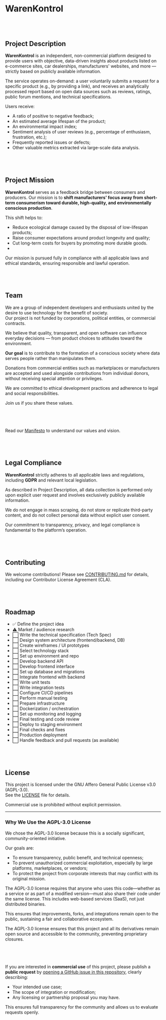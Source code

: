 # WarenKontrol
## &nbsp;

## Project Description

**WarenKontrol** is an independent, non-commercial platform designed to provide users with objective, data-driven insights about products listed on e-commerce sites, car dealerships, manufacturers' websites, and more — strictly based on publicly available information.

The service operates on-demand: a user voluntarily submits a request for a specific product (e.g., by providing a link), and receives an analytically processed report based on open data sources such as reviews, ratings, public forum mentions, and technical specifications.

Users receive:

* A ratio of positive to negative feedback;
* An estimated average lifespan of the product;
* An environmental impact index;
* Sentiment analysis of user reviews (e.g., percentage of enthusiasm, frustration, etc.);
* Frequently reported issues or defects;
* Other valuable metrics extracted via large-scale data analysis.

## &nbsp;

## Project Mission

**WarenKontrol** serves as a feedback bridge between consumers and producers.
Our mission is to **shift manufacturers' focus away from short-term consumerism toward durable, high-quality, and environmentally conscious production**.

This shift helps to:

* Reduce ecological damage caused by the disposal of low-lifespan products;
* Raise consumer expectations around product longevity and quality;
* Cut long-term costs for buyers by promoting more durable goods.
* 
Our mission is pursued fully in compliance with all applicable laws and ethical standards, ensuring responsible and lawful operation.

## &nbsp;

## Team

We are a group of independent developers and enthusiasts united by the desire to use technology for the benefit of society.  
Our project is not funded by corporations, political entities, or commercial contracts.

We believe that quality, transparent, and open software can influence everyday decisions — from product choices to attitudes toward the environment.

**Our goal** is to contribute to the formation of a conscious society where data serves people rather than manipulates them.

Donations from commercial entities such as marketplaces or manufacturers are accepted and used alongside contributions from individual donors, without receiving special attention or privileges.

We are committed to ethical development practices and adherence to legal and social responsibilities.

Join us if you share these values.

## &nbsp;

Read our [Manifesto](./MANIFESTO.md) to understand our values and vision.

## &nbsp;

## Legal Compliance
**WarenKontrol** strictly adheres to all applicable laws and regulations, including **GDPR** and relevant local legislation.

As described in Project Description, all data collection is performed only upon explicit user request and involves exclusively publicly available information.

We do not engage in mass scraping, do not store or replicate third-party content, and do not collect personal data without explicit user consent.

Our commitment to transparency, privacy, and legal compliance is fundamental to the platform’s operation.

## &nbsp;

## Contributing

We welcome contributions! Please see [CONTRIBUTING.md](./CONTRIBUTING.md) for details, including our Contributor License Agreement (CLA).

## &nbsp;

## Roadmap

- ✅ Define the project idea  
- ⚠️ Market / audience research  
- ⬜ Write the technical specification (Tech Spec)  
- ⬜ Design system architecture (frontend/backend, DB)  
- ⬜ Create wireframes / UI prototypes  
- ⬜ Select technology stack  
- ⬜ Set up environment and repo  
- ⬜ Develop backend API  
- ⬜ Develop frontend interface  
- ⬜ Set up database and migrations  
- ⬜ Integrate frontend with backend  
- ⬜ Write unit tests  
- ⬜ Write integration tests  
- ⬜ Configure CI/CD pipelines  
- ⬜ Perform manual testing  
- ⬜ Prepare infrastructure  
- ⬜ Dockerization / orchestration  
- ⬜ Set up monitoring and logging  
- ⬜ Final testing and code review  
- ⬜ Deploy to staging environment  
- ⬜ Final checks and fixes  
- ⬜ Production deployment  
- ⬜ Handle feedback and pull requests (as available)


## &nbsp;

## License

This project is licensed under the GNU Affero General Public License v3.0 (AGPL-3.0).  
See the [LICENSE](./LICENSE) file for details.

Commercial use is prohibited without explicit permission.

---

### Why We Use the AGPL-3.0 License

We chose the AGPL-3.0 license because this is a socially significant, community-oriented initiative.

Our goals are:

- To ensure transparency, public benefit, and technical openness;  
- To prevent unauthorized commercial exploitation, especially by large platforms, marketplaces, or vendors;  
- To protect the project from corporate interests that may conflict with its original mission.

The AGPL-3.0 license requires that anyone who uses this code—whether as a service or as part of a modified version—must also share their code under the same license. This includes web-based services (SaaS), not just distributed binaries.

This ensures that improvements, forks, and integrations remain open to the public, sustaining a fair and collaborative ecosystem.

The AGPL-3.0 license ensures that this project and all its derivatives remain open source and accessible to the community, preventing proprietary closures.

## &nbsp;

If you are interested in **commercial use** of this project, please publish a **public request** by [opening a GitHub issue in this repository](../../issues), clearly describing:

- Your intended use case;  
- The scope of integration or modification;  
- Any licensing or partnership proposal you may have.

This ensures full transparency for the community and allows us to evaluate requests openly.
